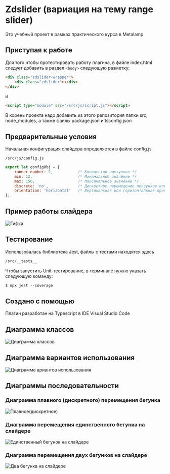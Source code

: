 # Zdslider (вариация на тему range slider)

Это учебный проект в рамках практического курса в Metalamp

## Приступая к работе

Для того чтобы протестировать работу плагина, в файле index.html следует добавить в раздел ```<body>``` следующую разметку:

```html
<div class="zdslider-wrapper">
    <div class="zdslider"></div>
</div>
```

и

```html
<script type="module" src="/src/js/script.js"></script>

```

В корень проекта надо добавить из этого репозитория папки src, node_modules, а также файлы package.json и tsconfig.json

## Предварительные условия

Начальная конфигурация слайдера определяется в файле config.js

```
/src/js/config.js
```

```javascript
export let configObj = {
    runner_number: 2,           /* Количество ползунков */
    min: 12,                    /* Минимальное значение */
    max: 150,                   /* Максимальное значение */
    discrete: 'no',             /* Дискретное перемещение ползунков или нет */
    orientation: 'horizontal'   /* Вертикальная или горизонтальная ориентация слайдера */
};
```

## Пример работы слайдера

![Гифка](/src/slider_horizontal_optimized.gif)

## Тестирование

Использовалась библиотека Jest, файлы с тестами находятся здесь

```html
/src/__tests__
```

Чтобы запустить Unit-тестирование, в терминале нужно указать следующую команду:

```html
$ npx jest --coverage
```

## Создано с помощью

Плагин разработан на Typescript в IDE Visual Studio Code

## Диаграмма классов

![Диаграмма классов](/Classes(UML).png)

## Диаграмма вариантов использования

![Диаграмма ариантов использования](/out/src/uml/usecase/UseCaseDiagram.png)

## Диаграммы последовательности

### Диаграмма плавного (дискретного) перемещения бегунка

![Плавное(дискретное)](/out/src/uml/sequence_smooth/sequence_smooth.png)

### Диаграмма перемещения единственного бегунка на слайдере

![Единственный бегунок на слайдере](/out/src/uml/sequence_1runner/sequence_1runner.png)

### Диаграмма перемещения двух бегунков на слайдере

![Два бегунка на слайдере](/out/src/uml/sequence_2runners/sequence_2runners.png)